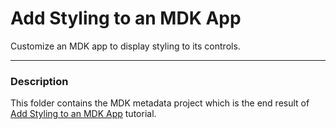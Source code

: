 # Add Styling to an MDK App
Customize an MDK app to display styling to its controls.

***
### Description

This folder contains the MDK metadata project which is the end result of [Add Styling to an MDK App](https://developers.sap.com/tutorials/cp-mobile-dev-kit-style.html) tutorial.